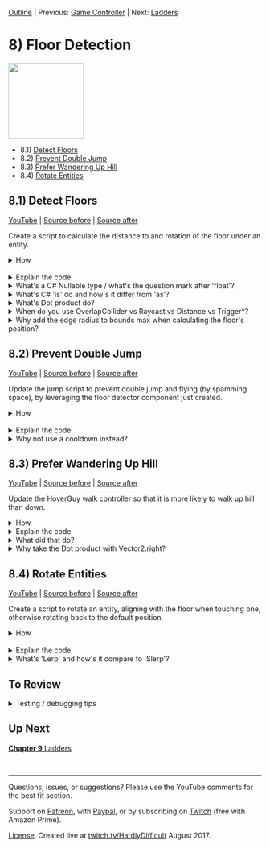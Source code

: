 [Outline](README.md) | Previous: [Game Controller](C7.md) | Next: [Ladders](C9.md)

# 8) Floor Detection 

<img src=https://i.imgur.com/bbqYbIx.gif width=150px>

 - 8.1) [Detect Floors](#81-detect-floors)
 - 8.2) [Prevent Double Jump](#82-prevent-double-jump)
 - 8.3) [Prefer Wandering Up Hill](#83-prefer-wandering-up-hill)
 - 8.4) [Rotate Entities](#84-rotate-entities)

## 8.1) Detect Floors

[YouTube]() | [Source before](https://github.com/hardlydifficult/2DUnityTutorial/archive/7_6_Points.zip) | [Source after](https://github.com/hardlydifficult/2DUnityTutorial/archive/8_1_Detect.zip)

Create a script to calculate the distance to and rotation of the floor under an entity.

<details><summary>How</summary>

**Create FloorDetector**:

 - Create script Code/Movement/**[FloorDetector](https://github.com/hardlydifficult/2DUnityTutorial/blob/8_1_Detect/Assets/Code/Movement/FloorDetector.cs)**:

```csharp
using UnityEngine;

[RequireComponent(typeof(Collider2D))]
public class FloorDetector : MonoBehaviour
{
  public Bounds feetBounds
  {
    get
    {
      return myCollider.bounds;
    }
  }

  public bool isTouchingFloor
  {
    get; private set;
  }

  public float? distanceToFloor
  {
    get; private set;
  }

  public Vector2? floorUp
  {
    get; private set;
  }

  public Quaternion? floorRotation
  {
    get; private set;
  }

  [SerializeField]
  ContactFilter2D floorFilter;

  static readonly Collider2D[] tempColliderList = new Collider2D[3];

  static readonly RaycastHit2D[] tempHitList = new RaycastHit2D[1];

  Collider2D myCollider;

  protected void Awake()
  {
    myCollider = GetComponent<Collider2D>();
  }

  protected void FixedUpdate()
  {
    Collider2D floorWeAreStandingOn = DetectTheFloorWeAreStandingOn();
    isTouchingFloor = floorWeAreStandingOn != null;

    if(floorWeAreStandingOn != null)
    { 
      CalculateFloorRotation(floorWeAreStandingOn);
      distanceToFloor = 0;
    }
    else
    { 
      floorUp = null;
      floorRotation = null;
      RaycastHit2D? floorUnderUs = DetectFloorUnderUs();
      if(floorUnderUs != null)
      {
        distanceToFloor = floorUnderUs.Value.distance;
      }
      else
      {
        distanceToFloor = null;
      }
    }
  }

  void CalculateFloorRotation(
    Collider2D floorWeAreStandingOn)
  {
    floorUp = floorWeAreStandingOn.transform.up;
    floorRotation = floorWeAreStandingOn.transform.rotation;
    if(Vector2.Dot(Vector2.up, floorUp.Value) < 0)
    {
      floorUp = -floorUp;
      floorRotation *= Quaternion.Euler(0, 0, 180);
    }
  }

  RaycastHit2D? DetectFloorUnderUs()
  {
    if(Physics2D.Raycast(
      transform.position,
      Vector2.down,
      floorFilter,
      tempHitList) > 0)
    {
      return tempHitList[0];
    }

    return null;
  }

  Collider2D DetectTheFloorWeAreStandingOn()
  {
    int foundColliderCount
      = Physics2D.OverlapCollider(
        myCollider, 
        floorFilter, 
        tempColliderList);

    for(int i = 0; i < foundColliderCount; i++)
    {
      Collider2D collider = tempColliderList[i];
      ColliderDistance2D distance = collider.Distance(myCollider);

      if(distance.distance >= -.1f
        && Vector2.Dot(Vector2.up, distance.normal) > 0)
      {
        return collider;
      }
    }

    return null;
  }
}
```

<br>**Configure entities**:

 - Add **FloorDetector** to:
   - The Character prefab.
   - The SpikeBall prefab.
   - The HoverGuy's Feet child GameObject.
 - For each of those FloorDetector components, update the Floor Filter:
     - Check Use Layer Mask
     - Layer Mask: Floor

Note that there is nothing to test until components leveraging this information is added.

<hr></details><br>
<details><summary>Explain the code</summary>

using clauses at the top of a file brings APIs into scope. Used for:

 - UnityEngine.Bounds
 - UnityEngine.BoxCollider2D
 - UnityEngine.Collider2D
 - UnityEngine.ColliderDistance2D
 - UnityEngine.ContactFilter2D
 - UnityEngine.MonoBehaviour
 - UnityEngine.Physics2D
 - UnityEngine.RaycastHit2D
 - UnityEngine.RequireComponentAttribute
 - UnityEngine.SerializeFieldAttribute
 - UnityEngine.Quaternion
 - UnityEngine.Vector2

```csharp
using UnityEngine;
```

This is a Unity-specific attribute which informs the editor that this script requires a collider component on the GameObject.

```csharp
[RequireComponent(typeof(Collider2D))]
```

We inherit from MonoBehaviour, which allows this script to be added as a component on a GameObject.

public is optional here. Used for consistency.

```csharp
public class FloorDetector : MonoBehaviour
{
```

This is the collider Bounds for the collider FloorDetector is using.  This may be the entity collider itself, or a special feet collider.

Public so that other components may use this information, such as to know the Y position of the entity's feet.

```csharp
  public Bounds feetBounds
  {
    get
    {
      return myCollider.bounds;
    }
  }
```

This returns true if the entity is in contact with the floor under it.

Public so that other components may know if the entity is standing or in the air.

```csharp
  public bool isTouchingFloor
  {
    get; private set;
  }
```

This returns the distance, in meters, to the floor under the entity.  If the entity is standing, this will be 0.  

It's null if there is no floor found.

```csharp
  public float? distanceToFloor
  {
    get; private set;
  }
```

This returns the Transform up for the floor, or the normal.  This represents the direction perpendicular to the surface.

Public so that other components can use this information, such as to know if the platform is slanted.

```csharp
  public Vector2? floorUp
  {
    get; private set;
  }
```

This returns the rotation for the floor's GameObject.

Public so that other components can use this information, such as to rotate a standing entity.

```csharp
  public Quaternion? floorRotation
  {
    get; private set;
  }
```

This is a Unity-specific attribute that exposes a field in the Inspector, allowing you to configure it for the object.

```csharp
  [SerializeField]
```

This defines which GameObject types should be considered floor.  Set in the Inspector.

```csharp
  ContactFilter2D floorFilter;
```

This is a list to use when calling OverlapCollider.  Here so that we can reuse the array each time, improving performance.

It is static readonly since we only need one, which can be shared across objects and the array itself will never change.

The length of this array is 3, allowing us to consider multiple floors when we are touching more than one.

```csharp
  static readonly Collider2D[] tempColliderList = new Collider2D[3];
```

This is a list to use when calling Raycast.  Here so that we can reuse the array each time, improving performance.

It is static readonly since we only need one, which can be shared across objects and the array itself will never change.

The length of this array is 1 because we only ever need to consider the first result.

```csharp
  static readonly RaycastHit2D[] tempHitList = new RaycastHit2D[1];
```

The collider on this GameObject.  Cached here for performance.

```csharp
  Collider2D myCollider;
```

Awake is a Unity method which is called once, when the GameObject is first added to the scene.

protected is optional here.  Used for consistency.

```csharp
  protected void Awake()
  {
```

Here we get a reference to the collider on this GameObject.  The bottom of this collider represents the Y position of the entity's feet.

```csharp
    myCollider = GetComponent<Collider2D>();
  }
```

FixedUpdate is a Unity method which is called every x ms of game time.

protected is optional here.  Used for consistency.

```csharp
  protected void FixedUpdate()
  {
```

Here we call a helper method, defined below, to get the collider for the floor we are standing on, if any.

```csharp
    Collider2D floorWeAreStandingOn = DetectTheFloorWeAreStandingOn();
```

If a collider was found, then set isTouchingFloor to true, else to false.

```csharp
    isTouchingFloor = floorWeAreStandingOn != null;
```

Check if we are standing on a floor.

```csharp
    if(floorWeAreStandingOn != null)
    {
```

We are standing on a floor, here we call a helper method defined below to calculate the rotation.

```csharp
      CalculateFloorRotation(floorWeAreStandingOn);
```

When standing, the distanceToFloor is assumed to be exactly 0.

```csharp
      distanceToFloor = 0;
    }
    else
    {
```

We are not standing on a floor.  These rotation variables are meant to represent the floor we are on, so when in the air these are cleared.

```csharp
      floorUp = null;
      floorRotation = null;
```

This uses a helper method defined below to detect the first floor under the entity.

```csharp
      RaycastHit2D? floorUnderUs = DetectFloorUnderUs();
```

Check if a floor was found.  

```csharp
      if(floorUnderUs != null)
      {
```

If we found a floor under the entity, store the distance which was calculated by Unity when raycasting.

```csharp
        distanceToFloor = floorUnderUs.Value.distance;
      }
      else
      {
```

If we were unable to find a floor under the entity, clear distanceToFloor.  This should never happen with the current level design.

```csharp
        distanceToFloor = null;
      }
    }
  }
```

This is a helper method to get rotation information about the floor we are standing on, represented by the collider provided.

```csharp
  void CalculateFloorRotation(
    Collider2D floorWeAreStandingOn)
  {
```

Here we store the floor's rotation information.

```csharp
    floorUp = floorWeAreStandingOn.transform.up;
    floorRotation = floorWeAreStandingOn.transform.rotation;
```

Here we use the dot product of the world's up direction and the floor's up direction to determine if the floor is facing upwards or if it is upside down.

```csharp
    if(Vector2.Dot(Vector2.up, floorUp.Value) < 0)
    {
```

The floor is upside down, so here we flip both the up direction and the rotation so that they represent the bottom of the floor (i.e. the side the entity is standing on) instead of the top.

To flip the up direction, we take the negative.

```csharp
      floorUp = -floorUp;
```

To flip the rotation, we multiply by (0, 0, 180).

```csharp 
      floorRotation *= Quaternion.Euler(0, 0, 180);
    }
  }
```

This is a helper method to raycast, looking for a floor under the entity.

It returns information about the floor relative to this entity, if one was found.

```csharp
  RaycastHit2D? DetectFloorUnderUs()
  {
```

Here we check if a raycast from the entity's position pointing upwards finds a floor.

```csharp
    if(Physics2D.Raycast(
      transform.position,
      Vector2.down,
      floorFilter,
      tempHitList) > 0)
    {
```

A floor was found, return information about the floor relative to this entity.

```csharp
      return tempHitList[0];
    }
```

No floor was found.

```csharp
    return null;
  }
```

This is a helper method to detect a floor that we are standing on.

It returns collider for the floor found, if any.

```csharp
  Collider2D DetectTheFloorWeAreStandingOn()
  {
```

Here we check if this GameObject's collider is overlapping with any floors.

```csharp
    int foundColliderCount
      = Physics2D.OverlapCollider(
        myCollider, 
        floorFilter, 
        tempColliderList);
```

This loops over each of the colliders found.

Note that we use the count returned by the method above and not the size of the array results are stored in.  This is because the array may be larger than the number of results returned.

```csharp
    for(int i = 0; i < foundColliderCount; i++)
    {
      Collider2D collider = tempColliderList[i];
```

Here we ask Unity to calculate stats about the overlap between this entity and the floor.

```csharp
      ColliderDistance2D distance = collider.Distance(myCollider);
```

Check if the entity is above this floor.  Due to the one-way colliders used on Platforms, we may overlap a floor while jumping and that should not be included here.

The dot product of the world's up direction with the normal direction of the point of collision. 

 - Negative means the point of collision was on the bottom of the platform (e.g. maybe while jumping) 
 - Positive means the point of collision was on the top (i.e. a floor you are standing on).

```csharp
      if(distance.distance >= -.1f
        && Vector2.Dot(Vector2.up, distance.normal) > 0)
      {
```

The entity is standing on a floor, return its collider.

```csharp
        return collider;
      }
    }
```

The entity is not standing on a floor.

```csharp
    return null;
  }
}
```

<hr></details>
<details><summary>What's a C# Nullable type / what's the question mark after 'float'?</summary>

Structs in C# must have a value (as opposed to classes which may have a value or be null).  Sometimes this is limiting and another piece of information is required.  

Nullable types in C# are a feature which allows you to add one more possible value to any struct, by adding a question mark after the type. For example:

```csharp
bool? trueFalseOrNull;
trueFalseOrNull = null;
trueFalseOrNull = true;
trueFalseOrNull = false;
```

Often nullable types are used to indicate an error state or that no valid information is available.  Without the nullable feature, you may have implemented the same using another variable to indicate the state - or by using a magic number.

<hr></details>
<details><summary>What's C# 'is' do and how's it differ from 'as'?</summary>

In C#, 'is' may be used to check if an object is compatible with a given type - i.e., if a cast to that type would be successful.  For example:

```csharp
Collider2D floorUnderUs;
...
if(floorUnderUs is BoxCollider2D) 
{
  BoxCollider2D boxCollider = (BoxCollider2D)floorUnderUs;
  ...
}
```

'as' is a similar feature where instead of returning true or false, it returns null or the casted value.  For example:

```csharp
Collider2D floorUnderUs;
...
BoxCollider2D boxCollider = floorUnderUs as BoxCollider2D;
if(boxCollider != null) 
{
  ...
}
```

<hr></details>
<details><summary>What's Dot product do?</summary>

The Dot product is a fast operation which can be used to efficiently determine if two directions represented with Vectors are facing the same (or a similar) way.

In the visualization below, we are rotating two ugly arrows.  These arrows are pointing in a direction and we are using Vector2.Dot to compare those two directions.  The Dot product is shown as we rotate around.

<img src="https://i.imgur.com/XrjcWQm.gif" width=200px />

A few notables about Dot products:

 - '1' means the two directions are facing the same way.
 - '-1' means the two directions are facing opposite ways.
 - '0' means the two directions are perpendicular.
 - Numbers smoothly transition between these points, so .9 means that the two directions are nearly identical.
 - When two directions are not the same, the Dot product will not tell you which direction an object should rotate in order to make them align - it only informs you about how similar they are at the moment.  

For this visualization, we are calculating the Dot product like so:

```csharp
Vector2.Dot(gameObjectAToWatch.transform.up, gameObjectBToWatch.transform.up);
```

<hr></details>
<details><summary>When do you use OverlapCollider vs Raycast vs Distance vs Trigger*?</summary>

Unity offers a number of APIs for getting information about objects around you.  They are optimized for different use cases, and often you could have accomplished the same mechanic using a different API.

Until now in this tutorial we have been using Trigger* events (e.g., OnTriggerEnter2D).  These events push information to your script to react to.  Sometimes, like here, it's easier to pull the information.

We are using 3 different APIs to pull information in this script:

 - OverlapCollider returns the colliders which are touching this entity's collider.
 - Raycast projects a line and returns colliders intersecting with it (in order, closest first).  There are other 'cast' calls to project different shapes when needed, e.g., BoxCast.
 - collider.Distance returns precise information about the collision between two specific colliders, such as the contact point or if they are not touching the distance between them.

<hr></details>
<details><summary>Why add the edge radius to bounds max when calculating the floor's position?</summary>

When edge radius is used on a BoxCollider, the collider bounds represents the inner square of the collider (the size before edge is consider).  So in order to get the correct position we must add the edge radius in as well.

<hr></details>


## 8.2) Prevent Double Jump

[YouTube]() | [Source before](https://github.com/hardlydifficult/2DUnityTutorial/archive/8_1_Detect.zip) | [Source after](https://github.com/hardlydifficult/2DUnityTutorial/archive/8_2_DoubleJump.zip)

Update the jump script to prevent double jump and flying (by spamming space), by leveraging the floor detector component just created.

<details><summary>How</summary>

**Update JumpMovement**:

 - Update Components/Movement/**[JumpMovement](https://github.com/hardlydifficult/2DUnityTutorial/blob/8_2_DoubleJump/Assets/Code/Movement/JumpMovement.cs)**:

<details><summary>Existing code</summary>

```csharp
using UnityEngine;

[RequireComponent(typeof(Rigidbody2D))]
[RequireComponent(typeof(AudioSource))]
```

<hr></details>

```csharp
[RequireComponent(typeof(FloorDetector))] 
```

<details><summary>Existing code</summary>

```csharp
public class JumpMovement : MonoBehaviour
{
  public bool jumpRequested;

  [SerializeField]
  AudioClip jumpSound;

  [SerializeField]
  float jumpSpeed = 7f;

  Rigidbody2D myBody;

  AudioSource audioSource;
```

<hr></details>

```csharp
  FloorDetector floorDetector; 
```

<details><summary>Existing code</summary>

```csharp
  protected void Awake()
  {
    myBody = GetComponent<Rigidbody2D>();
```

<hr></details>

```csharp
    floorDetector = GetComponent<FloorDetector>(); 
```

<details><summary>Existing code</summary>

```csharp
    audioSource = GetComponent<AudioSource>();
  }

  public void Jump()
  {
    wasJumpRequestedSinceLastFixedUpdate = true;
  }

  protected void FixedUpdate()
  {
    if(jumpRequested
```

<hr></details>

```csharp
      && floorDetector.isTouchingFloor
```

<details><summary>Existing code</summary>

```csharp
    )
      myBody.AddForce(
          new Vector2(0, jumpSpeed),
          ForceMode2D.Impulse);

      audioSource.PlayOneShot(jumpSound);
    }

    jumpRequested = false;
  }
}
```

<hr></details>

<br>**Test**:

 - Try double jumping, you should only be able to jump while standing on a Platform.

<hr></details><br>
<details><summary>Explain the code</summary>

This is a Unity-specific attribute which informs the editor that this script requires a FloorDetector component on the GameObject.

```csharp
[RequireComponent(typeof(FloorDetector))] 
```

This is a reference to the FloorDetector component on this GameObject.  Cached here for performance.

```csharp
  FloorDetector floorDetector; 
```

Here we get a reference to the FloorDetector on this GameObject.

```csharp
    floorDetector = GetComponent<FloorDetector>(); 
```

Confirm if the entity is on the floor before jumping.

```csharp
      && floorDetector.isTouchingFloor
```

<hr></details>
<details><summary>Why not use a cooldown instead?</summary>

You may consider using a cooldown by time instead.  This would create a different play experience, and if the cooldown is short the player may be able to double jump (but not fly by spamming space).

You might also want both a cooldown and the floor detection.  Small changes to mechanics like this can change how the game feels while playing.

<hr></details>


## 8.3) Prefer Wandering Up Hill

[YouTube]() | [Source before](https://github.com/hardlydifficult/2DUnityTutorial/archive/8_2_DoubleJump.zip) | [Source after](https://github.com/hardlydifficult/2DUnityTutorial/archive/8_3_UpHill.zip)

Update the HoverGuy walk controller so that it is more likely to walk up hill than down.

<details><summary>How</summary>

**Update WanderWalkController**:

 - Update Components/Movement/**[WanderWalkController](https://github.com/hardlydifficult/2DUnityTutorial/blob/8_3_UpHill/Assets/Code/Movement/WanderWalkController.cs)**:

<details><summary>Existing code</summary>

```csharp
using System.Collections;
using UnityEngine;

[RequireComponent(typeof(WalkMovement))]
public class WanderWalkController : MonoBehaviour
{
```

<hr></details>

```csharp
  [SerializeField]
  float oddsOfGoingUpHill = .8f; 
```

<details><summary>Existing code</summary>

```csharp
  [SerializeField]
  float timeBeforeFirstWander = 10;

  [SerializeField]
  float minTimeBetweenReconsideringDirection = 1;

  [SerializeField]
  float maxTimeBetweenReconsideringDirection = 10;

  WalkMovement walkMovement;
```

<hr></details>

```csharp
  FloorDetector floorDetector; 
```

<details><summary>Existing code</summary>

```csharp
  protected void Awake()
  {
    walkMovement = GetComponent<WalkMovement>();
```

<hr></details>

```csharp
    floorDetector = GetComponentInChildren<FloorDetector>(); 
```

<details><summary>Existing code</summary>

```csharp
  }

  protected void Start()
  {
    StartCoroutine(Wander());
  }

  IEnumerator Wander()
  {
    walkMovement.desiredWalkDirection = 1;
    if(timeBeforeFirstWander > 0) 
    {
      yield return new WaitForSeconds(timeBeforeFirstWander);
    }

    while(true)
    {
      SelectARandomWalkDirection();

      float timeToSleep = UnityEngine.Random.Range(
        minTimeBetweenReconsideringDirection,
        maxTimeBetweenReconsideringDirection);
      yield return new WaitForSeconds(timeToSleep);
    }
  }

  void SelectARandomWalkDirection()
  {
```

<hr></details>

```csharp
    float dot;
    if(floorDetector.floorUp != null)
    {
      dot = Vector2.Dot(floorDetector.floorUp.Value, Vector2.right);
    }
    else
    {
      dot = 0;
    }

    if(dot < 0)
    { 
      walkMovement.desiredWalkDirection
        = UnityEngine.Random.value <= oddsOfGoingUpHill ? 1 : -1;
    }
    else if(dot > 0)
    { 
      walkMovement.desiredWalkDirection
        = UnityEngine.Random.value <= oddsOfGoingUpHill ? -1 : 1;
    }
    else
    { 
```

<details><summary>Existing code</summary>

```csharp
      walkMovement.desiredWalkDirection
        = UnityEngine.Random.value <= .5f ? 1 : -1; 
```

</details>

```csharp
    }
```

<details><summary>Existing code</summary>

```csharp
  }
}
```

</details><br>

<br>**Test**:

 - Play and HoverGuys should start to collect on the right half of the screen as they prefer walking up hill over down.  
   - You could try changing the odds of traveling up hill to 1 to really confirm that it's working.
   - You could also reduce the time between reconsidering direction for testing, which will help to emphasize the impact of changing odds.
 - You can also pick them up in the Scene view while playing to test their behavior on other platforms.

<hr></details>
<details><summary>Explain the code</summary>

This defines the odds of going up hill (vs down).  You change the default value in the Inspector.

```csharp
  [SerializeField]
  float oddsOfGoingUpHill = .8f; 
```

This is a reference to the FloorDetector component on this GameObject.  Cached here for performance.

```csharp
  FloorDetector floorDetector; 
```

Here we get the FloorDetector component on this GameObject or one of its children.

```csharp
    floorDetector = GetComponentInChildren<FloorDetector>(); 
    float dot;
```

Check if we know the up direction for the floor the entity is standing on.  This value is null if the entity is in the air.

```csharp
    if(floorDetector.floorUp != null)
    {
```

Calculate the dot product for the floor's up direction and the world's right direction.

 - A positive dot product tells us that the floor is slanted so that it's going down and to the right.  
 - Negative means the floor is slanted down and to the left.
 - 0 means the floor is flat.

```csharp
      dot = Vector2.Dot(floorDetector.floorUp.Value, Vector2.right);
    }
    else
    {
```

If no floor was detected, set the dot to 0 so that the logic below behaves the same as if the floor under the entity was flat.

```csharp
      dot = 0;
    }
```

Check the dot product to know which direction is 'up hill'.

```csharp
    if(dot < 0)
    { 
```

Here we pick a random number between 0 and 1.  If that is below oddsOfGoingUpHill then we travel to the right (1) since the Platform below us is slanted down and to the left.

```csharp
      walkMovement.desiredWalkDirection
        = UnityEngine.Random.value <= oddsOfGoingUpHill ? 1 : -1;
    }
    else if(dot > 0)
    { 
```

Here the Platform is slanted down and to the right, so up hill is -1 or left.

```csharp
      walkMovement.desiredWalkDirection
        = UnityEngine.Random.value <= oddsOfGoingUpHill ? -1 : 1;
    }
```

Otherwise, the Platform under the entity is flat and we fall back to the original algorithm.

```csharp
    else
    { 
      ...
    }
```

</details>
<details><summary>What did that do?</summary>

Leveraging the FloorDetector, we give the HoverGuy better odds at walking up a platform vs walking down one.  Without this component the HoverGuy enemies may collect at the bottom of the level - this keeps them mostly moving forward/up while still using RNG to keep the player on their toes.

<hr></details>
<details><summary>Why take the Dot product with Vector2.right?</summary>

Dot product is used to determine if two directions are pointing the same way.  We compare the floor's up direction (or its normal) to the world right.  If the dot product is positive then we know that the platform is traveling down and to the right; if negative the platform is down and to the left; and it would be 0 if the platform were flat.

<hr></details>


## 8.4) Rotate Entities

[YouTube]() | [Source before](https://github.com/hardlydifficult/2DUnityTutorial/archive/8_3_UpHill.zip) | [Source after](https://github.com/hardlydifficult/2DUnityTutorial/archive/8_4_Rotate.zip)

Create a script to rotate an entity, aligning with the floor when touching one, otherwise rotating back to the default position.

<details><summary>How</summary>

**Create RotateToAlignWithFloor**:

 - Create script Code/Movement/**[RotateToAlignWithFloor](https://github.com/hardlydifficult/2DUnityTutorial/blob/FloorRotate/Assets/Code/Movement/RotateToAlignWithFloor.cs)**:

```csharp
using UnityEngine;

public class RotateToAlignWithFloor : MonoBehaviour
{
  [SerializeField]
  float lerpSpeedToFloor = 50f;

  [SerializeField]
  float lerpSpeedWhileInAir = 1f;

  FloorDetector floorDetector;

  protected void Awake()
  {
    floorDetector
      = GetComponentInChildren<FloorDetector>();
  }

  protected void Update()
  {
    Quaternion rotation;
    float speed;
    if(floorDetector.floorRotation != null)
    {
      rotation = floorDetector.floorRotation.Value;
      speed = lerpSpeedToFloor;
    }
    else
    {
      rotation = Quaternion.identity;
      speed = lerpSpeedWhileInAir;
    }

    transform.rotation = Quaternion.Lerp(
      transform.rotation,
      rotation,
      speed * Time.deltaTime);
  }
}
```

<br>**Configure entities**:

 - Add **RotateToAlignWithFloor** to the Character and HoverGuy prefabs.

<br>**Test**:

 - Move the Character and/or HoverGuys to various platforms and note their rotations.  Feet should be flat on the floor for slanted platforms and as they move from one to another the transitions should be smooth.

<hr></details><br>
<details><summary>Explain the code</summary>

using clauses at the top of a file brings APIs into scope. Used for:

 - UnityEngine.MonoBehaviour
 - UnityEngine.Quaternion
 - UnityEngine.SerializeFieldAttribute

```csharp
using UnityEngine;
```

We inherit from MonoBehaviour, which allows this script to be added as a component on a GameObject.

public is optional here. Used for consistency.

```csharp
public class RotateToAlignWithFloor : MonoBehaviour
{
```

This is a Unity-specific attribute that exposes a field in the Inspector, allowing you to configure it for the object.

```csharp
  [SerializeField]
```

This defines how quickly the entity should rotate to match the floor's rotation when standing on one.  You can change the default value in the Inspector.

```csharp
  float lerpSpeedToFloor = 4f;
```

This defines how quickly to rotate back to the entities original rotation while in the air.

```csharp
  [SerializeField]
  float lerpSpeedWhileInAir = .5f;
```

This is a reference to the FloorDetector component on this GameObject.  Cached here for performance.

```csharp
  FloorDetector floorDetector;
```

Awake is a Unity method which is called once, when the GameObject is first added to the scene.

protected is optional.  Used here for consistency.

```csharp
  protected void Awake()
  {
```

This gets a reference to the FloorDetector on this GameObject, or any of its children.

```csharp
    floorDetector
      = GetComponentInChildren<FloorDetector>();
  }
```

Update is a Unity method which is called every frame.

protected is optional.  Used here for consistency.

```csharp
  protected void Update()
  {
    Quaternion rotation;
    float speed;
    if(floorDetector.floorRotation != null)
    {
```

We are standing on a floor.  Set the target rotation to the floor's rotation and use the while standing lerp speed.

```csharp
      rotation = floorDetector.floorRotation.Value;
      speed = lerpSpeedToFloor;
    }
    else
    {
```

We are not standing on a floor.  Set the target rotation to Quaternion.identity, which is the default rotation and use the while in air speed.

```csharp
      rotation = Quaternion.identity;
      speed = lerpSpeedWhileInAir;
    }
```

Lerp the rotation from the current rotation to the target selected above, using the selected speed.  This results in movement where the further you are from the target, the faster it rotates.

```csharp
    transform.rotation = Quaternion.Lerp(
      transform.rotation,
      rotation,
      speed * Time.deltaTime);
  }
}
```

<hr></details>
<details><summary>What's 'Lerp' and how's it compare to 'Slerp'?</summary>

Lerp, or **l**inear int**erp**olation, is a fancy term for a simple concept.  Draw a line between two points and travel a certain percent along that path, returning the position you end on.  For example:

```csharp
void Start()
{
  Vector2 a = new Vector2(1, 5);
  Vector2 b = new Vector2(4, 11);
  Vector2 c = Vector2.Lerp(a, b, 1/3f);
  print(c); // == (2, 7)
}
```

Slerp, or **s**pherical **l**inear int**erp**olation, is similar to lerp but the change in position accelerates at the beginning and decelerates towards the end.  It's called spherical because it is following the path of a half circle instead of a straight line.

Here you can see lerp vs slerp with only position X changing (the large balls), and change X and Y.  All are moving given the same % progress.  Notice how the movement for slerp at beginning and end are traveling at a different speed than the lerp - but the positions match exactly at the start, middle, and end.

<img src="https://i.imgur.com/RiO7J0l.gif" width=300px />

<hr></details>


## To Review

<details><summary>Testing / debugging tips</summary>

 - TODO

</details>

## Up Next

[**Chapter 9** Ladders](C9.md)

<br><hr>

Questions, issues, or suggestions?  Please use the YouTube comments for the best fit section.

Support on [Patreon](https://www.patreon.com/HardlyDifficult), with [Paypal](https://u.muxy.io/tip/HardlyDifficult), or by subscribing on [Twitch](https://www.twitch.tv/HardlyDifficult) (free with Amazon Prime).

[License](TODO). Created live at [twitch.tv/HardlyDifficult](https://www.twitch.tv/HardlyDifficult) August 2017.